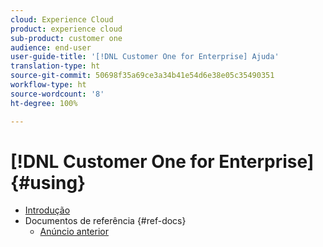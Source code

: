 ```yaml
---
cloud: Experience Cloud
product: experience cloud
sub-product: customer one
audience: end-user
user-guide-title: '[!DNL Customer One for Enterprise] Ajuda'
translation-type: ht
source-git-commit: 50698f35a69ce3a34b41e54d6e38e05c35490351
workflow-type: ht
source-wordcount: '8'
ht-degree: 100%

---
```



# [!DNL Customer One for Enterprise] {#using}

+ [Introdução](home.md)
+ Documentos de referência {#ref-docs}
   + [Anúncio anterior](intro-customer-support.md)

